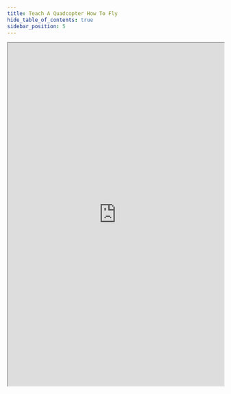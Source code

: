 ```yaml
---
title: Teach A Quadcopter How To Fly
hide_table_of_contents: true
sidebar_position: 5
---
```


<iframe width="100%" height="800" src="https://htmlpreview.github.io/?https://github.com/saitaiky/Udacity-Machine-Learning-Engineer-Nanodegree/blob/master/term2/projects/2-teach-a-quadcopter-how-to-fly/agents/Quadcopter_Project.html" allowFullScreen allow="accelerometer; autoplay; encrypted-media; gyroscope; picture-in-picture"></iframe>